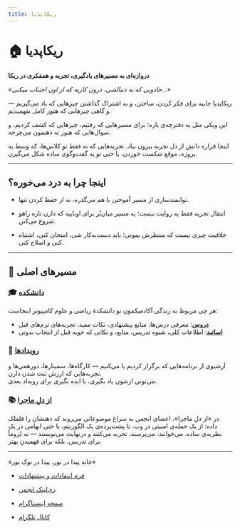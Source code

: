 ```yaml
---
title: ریکاپدیا
---
```


# 🏠 ریکاپدیا  

**دروازه‌ای به مسیرهای یادگیری، تجربه و همفکری در ریکا**  

*«جادویی که به دنبالشی، درون کاریه که از اون اجتناب میکنی...»*
  
  
ریکاپدیا جاییه برای فکر کردن، ساختن، و به اشتراک گذاشتن چیزهایی که یاد می‌گیریم — و گاهی چیزهایی که هنوز کامل نفهمیدیم.

این ویکی مثل یه دفترچه‌ی بازه؛ برای مسیرهایی که رفتیم، چیزهایی که کشف کردیم، و سوال‌هایی که هنوز ته ذهنمون می‌چرخه.

اینجا قراره دانش از دل تجربه بیرون بیاد. تجربه‌هایی که نه فقط تو کلاس‌ها، که وسط یه پروژه، موقع شکست خوردن، یا حتی تو یه گفت‌وگوی ساده شکل می‌گیرن.

---

## اینجا چرا به درد می‌خوره؟

- توانمندسازی از مسیر آموختن با هم می‌گذره، نه از حفظ کردن تنها.

- انتقال تجربه فقط یه روایت نیست؛ یه مسیر میان‌بُر برای اوناییه که دارن تازه راهو شروع می‌کنن.

- خلاقیت چیزی نیست که منتظرش بمونی؛ باید دست‌به‌کار شی، امتحان کنی، اشتباه کنی و اصلاح کنی.

---

## 🧭 مسیرهای اصلی

### 🎓 [دانشکده](./Faculty/index.md)  
هر چی مربوط به زندگی آکادمیکمون تو دانشکدهٔ ریاضی و علوم کامپیوتر اینجاست:

- [**دروس**](./Faculty/Courses/index.md): معرفی درس‌ها، منابع پیشنهادی، نکات مفید، تجربه‌های ترم‌های قبل  
- [**اساتید**](./Faculty/Professors/index.md): اطلاعات کلی، شیوه تدریس، منابع، و نکاتی که خوبه قبل از انتخاب بدونی  

### 📅 [رویدادها](./Events/index.md)  
آرشیوی از برنامه‌هایی که برگزار کردیم یا می‌کنیم — کارگاه‌ها، سمینارها، دورهمی‌ها و تجربه‌هایی که ارزش ثبت شدن دارن.  
می‌تونی ازشون یاد بگیری، یا ایده بگیری برای رویداد بعدی.

### 📚 [از دلِ ماجرا](./docs/index.md)  
در «از دلِ ماجرا»، اعضای انجمن به سراغ موضوعاتی می‌روند که ذهنشان را قلقلک داده: از یک حمله‌ی امنیتی در وب، تا پشت‌پرده‌ی یک الگوریتم، یا حتی ابهامی در یک نظریه‌ی ساده. می‌خوانند، می‌پرسند، تجربه می‌کنند و درنهایت می‌نویسند — نه لزوماً برای تدریس، بلکه برای فهمیدنِ بهتر.

---
«خانه پیدا در نور، پیدا در نوک نور»

- [فرم انتقادات و پیشنهادات](https://app.epoll.pro/31821200) 

- [زی‌لینک انجمن](https://zil.ink/AMCSUI)

- [صفحه اینستاگرام](http://instagram.com/AMCSUI)

- [کانال تلگرام](https://t.me/AMCSUI)
